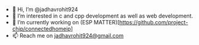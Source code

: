 - 👋 Hi, I’m @jadhavrohit924
- 👀 I’m interested in c and cpp development as well as web development.
- 🌱 I’m currently working on (ESP MATTER)[https://github.com/project-chip/connectedhomeip]
- 📫 Reach me on jadhavrohit924@gmail.com

<!---
jadhavrohit924/jadhavrohit924 is a ✨ special ✨ repository because its `README.md` (this file) appears on your GitHub profile.
You can click the Preview link to take a look at your changes.
--->
